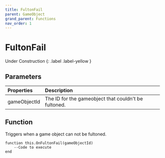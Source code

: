 ```yaml
---
title: FultonFail
parent: GameObject
grand_parent: Functions
nav_order: 1
---
```


# FultonFail
Under Construction
{: .label .label-yellow }

## Parameters

|Properties|Description|
|:-|:-|
|gameObjectId|The ID for the gameobject that couldn't be fultoned.|

## Function

Triggers when a game object can not be fultoned.

```
function this.OnFultonFail(gameObjectId) 
	--Code to execute
end
```